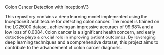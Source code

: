 Colon Cancer Detection with InceptionV3

This repository contains a deep learning model implemented using the InceptionV3 architecture for detecting colon cancer. The model is trained on the LC25000 dataset, achieving an impressive accuracy of 99.68% and a low loss of 0.0084. Colon cancer is a significant health concern, and early detection plays a crucial role in improving patient outcomes. By leveraging deep learning techniques and a comprehensive dataset, this project aims to contribute to the advancement of colon cancer diagnosis.
